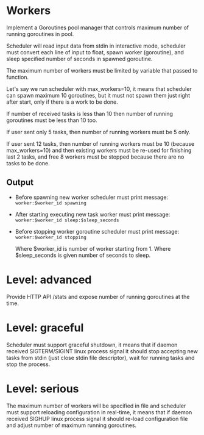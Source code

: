 # Workers

Implement a Goroutines pool manager that controls maximum number of running
goroutines in pool.

Scheduler will read input data from stdin in interactive mode, scheduler must
convert each line of input to float, spawn worker (goroutine), and
sleep specified number of seconds in spawned goroutine.

The maximum number of workers must be limited by variable that passed to
function.

Let's say we run scheduler with max_workers=10, it means that scheduler can
spawn maximum 10 goroutines, but it must not spawn them just right after
start, only if there is a work to be done.

If number of received tasks is less than 10 then number of running
goroutines must be less than 10 too.

If user sent only 5 tasks, then number of running workers must be 5 only.

If user sent 12 tasks, then number of running workers must be 10 (because
max_workers=10) and then existing workers must be re-used for finishing last 2
tasks, and free 8 workers must be stopped because there are no tasks to be
done.

## Output

* Before spawning new worker scheduler must print message: `worker:$worker_id spawning`
* After starting executing new task worker must print message: `worker:$worker_id sleep:$sleep_seconds`
* Before stopping worker goroutine scheduler must print message: `worker:$worker_id stopping`

    Where $worker_id is number of worker starting from 1.
    Where $sleep_seconds is given number of seconds to sleep.

# Level: advanced

Provide HTTP API /stats and expose number of running goroutines at the time.

# Level: graceful

Scheduler must support graceful shutdown, it means that if daemon received
SIGTERM/SIGINT linux process signal it should stop accepting new tasks from
stdin (just close stdin file descriptor), wait for running tasks and stop
the process.

# Level: serious

The maximum number of workers will be specified in file and scheduler must
support reloading configuration in real-time, it means that if daemon received
SIGHUP linux process signal it should re-load configuration file and adjust
number of maximum running goroutines.
